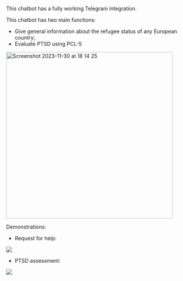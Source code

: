 This chatbot has a fully working Telegram integration.

This chatbot has two main functions:

  - Give general information about the refugee status of any European country;
  - Evaluate PTSD using PCL-5

<img width="452" alt="Screenshot 2023-11-30 at 18 14 25" src="https://github.com/velorett-i/ptds_chatbot_refugees/assets/58183062/3634c420-2a8e-4e23-9c86-80ae5cbeaedc">


Demonstrations:

  - Request for help:

<img src = "https://user-images.githubusercontent.com/105056013/194124942-c4e7d605-d285-4330-91c1-f851fb6a26d9.png">


  - PTSD assessment:

<img src = "https://user-images.githubusercontent.com/105056013/194125092-25e927a2-f606-42ce-8b90-6d30a1b50c9e.png">
